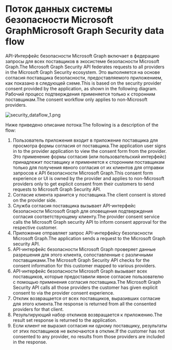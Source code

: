 # <a name="microsoft-graph-security-data-flow"></a><span data-ttu-id="3bf2e-101">Поток данных системы безопасности Microsoft Graph</span><span class="sxs-lookup"><span data-stu-id="3bf2e-101">Microsoft Graph Security data flow</span></span>

<span data-ttu-id="3bf2e-102">API-Интерфейс безопасности Microsoft Graph включает в федерацию запросы для всех поставщиков в экосистеме безопасности Microsoft Graph.</span><span class="sxs-lookup"><span data-stu-id="3bf2e-102">The Microsoft Graph Security API federates requests to all providers in the Microsoft Graph Security ecosystem.</span></span> <span data-ttu-id="3bf2e-103">Это выполняется на основе согласия поставщика безопасности, предоставляемого приложением, как показано в следующей схеме.</span><span class="sxs-lookup"><span data-stu-id="3bf2e-103">This is based on the security provider consent provided by the application, as shown in the following diagram.</span></span> <span data-ttu-id="3bf2e-104">Рабочий процесс подтверждения применяется только к сторонним поставщикам.</span><span class="sxs-lookup"><span data-stu-id="3bf2e-104">The consent workflow only applies to non-Microsoft providers.</span></span>

![security_dataflow_1.png](./images/security_dataflow_1.png)

<span data-ttu-id="3bf2e-106">Ниже приведено описание потока:</span><span class="sxs-lookup"><span data-stu-id="3bf2e-106">The following is a description of the flow:</span></span>

1. <span data-ttu-id="3bf2e-107">Пользователь приложения входит в приложение поставщика для просмотра формы согласия от поставщика.</span><span class="sxs-lookup"><span data-stu-id="3bf2e-107">The application user signs in to the provider application to view the consent form from the provider.</span></span> <span data-ttu-id="3bf2e-108">Это применение формы согласия (или пользовательский интерфейс) принадлежит поставщику и применяется к сторонним поставщикам только для получения явного согласия от их клиентов для отправки запросов к API безопасности Microsoft Graph.</span><span class="sxs-lookup"><span data-stu-id="3bf2e-108">This consent form experience or UI is owned by the provider and applies to non-Microsoft providers only to get explicit consent from their customers to send requests to Microsoft Graph Security API.</span></span>
2. <span data-ttu-id="3bf2e-109">Согласие клиента хранится у поставщика.</span><span class="sxs-lookup"><span data-stu-id="3bf2e-109">The client consent is stored on the provider side.</span></span>
3. <span data-ttu-id="3bf2e-110">Служба согласия поставщика вызывает API-интерфейс безопасности Microsoft Graph для оповещения подтверждения согласия соответствующему клиенту.</span><span class="sxs-lookup"><span data-stu-id="3bf2e-110">The provider consent service calls the Microsoft Graph security API to inform consent approval for the respective customer.</span></span>
4. <span data-ttu-id="3bf2e-111">Приложение отправляет запрос API-интерфейсу безопасности Microsoft Graph.</span><span class="sxs-lookup"><span data-stu-id="3bf2e-111">The application sends a request to the Microsoft Graph security API.</span></span>
5. <span data-ttu-id="3bf2e-112">API-интерфейс безопасности Microsoft Graph проверяет данные разрешения для этого клиента, сопоставленные с различными поставщиками.</span><span class="sxs-lookup"><span data-stu-id="3bf2e-112">The Microsoft Graph Security API checks for the consent information for this customer mapped to various providers.</span></span>
6. <span data-ttu-id="3bf2e-113">API-интерфейс безопасности Microsoft Graph вызывает всех поставщиков, которые предоставили явное согласие пользователю с помощью применения согласия поставщика.</span><span class="sxs-lookup"><span data-stu-id="3bf2e-113">The Microsoft Graph Security API calls all those providers the customer has given explicit consent to via the provider consent experience.</span></span>
7. <span data-ttu-id="3bf2e-114">Отклик возвращается от всех поставщиков, выразивших согласие для этого клиента.</span><span class="sxs-lookup"><span data-stu-id="3bf2e-114">The response is returned from all the consented providers for that client.</span></span>
8. <span data-ttu-id="3bf2e-115">Результирующий набор откликов возвращается к приложению.</span><span class="sxs-lookup"><span data-stu-id="3bf2e-115">The result set response is returned to the application.</span></span>
9. <span data-ttu-id="3bf2e-116">Если клиент не выразил согласия ни одному поставщику, результаты от этих поставщиков не включаются в отклик.</span><span class="sxs-lookup"><span data-stu-id="3bf2e-116">If the customer has not consented to any provider, no results from those providers are included in the response.</span></span>
